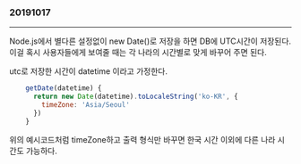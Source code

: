 ### 20191017
---

Node.js에서 별다른 설정없이 new Date()로 저장을 하면 DB에 UTC시간이 저장된다. 이걸 혹시 사용자들에게 보여줄 때는 각 나라의 시간별로 맞게 바꾸어 주면 된다.

utc로 저장한 시간이 datetime 이라고 가정한다.

```javascript
    getDate(datetime) {
      return new Date(datetime).toLocaleString('ko-KR', {
        timeZone: 'Asia/Seoul'
      })
    }
```
위의 예시코드처럼 timeZone하고 출력 형식만 바꾸면 한국 시간 이외에 다른 나라 시간도 가능하다.